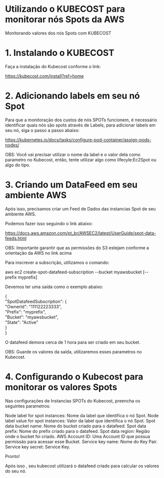 # Utilizando o KUBECOST para monitorar nós Spots da AWS
Monitorando valores dos nós Spots com KUBECOST

# 1. Instalando o KUBECOST

Faça a instalação do Kubecost conforme o link:

https://kubecost.com/install?ref=home

# 2. Adicionando labels em seu nó Spot

Para que a monitoração dos custos de nós SPOTs funcionem, é necessário identificar quais nós são spots através de Labels, para adicionar labels em seu nó, siga o passo a passo abaixo:

https://kubernetes.io/docs/tasks/configure-pod-container/assign-pods-nodes/

OBS: Você vai precisar utilizar o nome da label e o valor dela como parametro no Kubecost, então, tente utilizar algo como lifecyle:Ec2Spot ou algo do tipo.

# 3. Criando um DataFeed em seu ambiente AWS

Após isso, precisamos criar um Feed de Dados das instancias Spot de seu ambiente AWS.

Podemos fazer isso seguindo o link abaixo:

https://docs.aws.amazon.com/pt_br/AWSEC2/latest/UserGuide/spot-data-feeds.html

OBS: Importante garantir que as permissões do S3 estejam conforme a orientação da AWS no link acima

Para inscrever a subscrição, utilizamos o comando: 

aws ec2 create-spot-datafeed-subscription --bucket myawsbucket [--prefix myprefix]

Devemos ter uma saída como o exemplo abaixo:

{ <br>
    "SpotDatafeedSubscription": {<br>
        "OwnerId": "111122223333",<br>
        "Prefix": "myprefix",<br>
        "Bucket": "myawsbucket",<br>
        "State": "Active"<br>
    }<br>
}

O datafeed demora cerca de 1 hora para ser criado em seu bucket.

OBS: Guarde os valores da saída, utilizaremos esses parametros no Kubecost.

# 4. Configurando o Kubecost para monitorar os valores Spots 

Nas configurações de Instancias SPOTs do Kubecost, preencha os seguintes parametros:

Node label for spot instances: Nome da label que identifica o nó Spot.
Node label value for spot instances: Valor da label que identifica o nó Spot.
Spot data bucket name: Nome do bucket criado para o datafeed.
Spot data prefix: Nome do prefix criado para o datafeed.
Spot data region: Região onde o bucket foi criado.
AWS Account ID: Uma Account ID que possua permissão para acessar esse Bucket.
Service key name: Nome do Key Pair.
Service key secret: Service Key.

Pronto!

Após isso , seu kubecost utilizará o datafeed criado para calcular os valores do seu nó.


